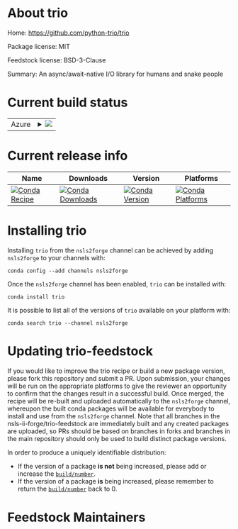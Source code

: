About trio
==========

Home: https://github.com/python-trio/trio

Package license: MIT

Feedstock license: BSD-3-Clause

Summary: An async/await-native I/O library for humans and snake people



Current build status
====================


<table>
    
  <tr>
    <td>Azure</td>
    <td>
      <details>
        <summary>
          <a href="https://dev.azure.com/nsls2forge/nsls2forge/_build/latest?definitionId=19&branchName=master">
            <img src="https://dev.azure.com/nsls2forge/nsls2forge/_apis/build/status/trio-feedstock?branchName=master">
          </a>
        </summary>
        <table>
          <thead><tr><th>Variant</th><th>Status</th></tr></thead>
          <tbody><tr>
              <td>linux_64_python3.6</td>
              <td>
                <a href="https://dev.azure.com/nsls2forge/nsls2forge/_build/latest?definitionId=19&branchName=master">
                  <img src="https://dev.azure.com/nsls2forge/nsls2forge/_apis/build/status/trio-feedstock?branchName=master&jobName=linux&configuration=linux_64_python3.6" alt="variant">
                </a>
              </td>
            </tr><tr>
              <td>linux_64_python3.7</td>
              <td>
                <a href="https://dev.azure.com/nsls2forge/nsls2forge/_build/latest?definitionId=19&branchName=master">
                  <img src="https://dev.azure.com/nsls2forge/nsls2forge/_apis/build/status/trio-feedstock?branchName=master&jobName=linux&configuration=linux_64_python3.7" alt="variant">
                </a>
              </td>
            </tr><tr>
              <td>osx_64_python3.6</td>
              <td>
                <a href="https://dev.azure.com/nsls2forge/nsls2forge/_build/latest?definitionId=19&branchName=master">
                  <img src="https://dev.azure.com/nsls2forge/nsls2forge/_apis/build/status/trio-feedstock?branchName=master&jobName=osx&configuration=osx_64_python3.6" alt="variant">
                </a>
              </td>
            </tr><tr>
              <td>osx_64_python3.7</td>
              <td>
                <a href="https://dev.azure.com/nsls2forge/nsls2forge/_build/latest?definitionId=19&branchName=master">
                  <img src="https://dev.azure.com/nsls2forge/nsls2forge/_apis/build/status/trio-feedstock?branchName=master&jobName=osx&configuration=osx_64_python3.7" alt="variant">
                </a>
              </td>
            </tr><tr>
              <td>win_64_python3.6</td>
              <td>
                <a href="https://dev.azure.com/nsls2forge/nsls2forge/_build/latest?definitionId=19&branchName=master">
                  <img src="https://dev.azure.com/nsls2forge/nsls2forge/_apis/build/status/trio-feedstock?branchName=master&jobName=win&configuration=win_64_python3.6" alt="variant">
                </a>
              </td>
            </tr><tr>
              <td>win_64_python3.7</td>
              <td>
                <a href="https://dev.azure.com/nsls2forge/nsls2forge/_build/latest?definitionId=19&branchName=master">
                  <img src="https://dev.azure.com/nsls2forge/nsls2forge/_apis/build/status/trio-feedstock?branchName=master&jobName=win&configuration=win_64_python3.7" alt="variant">
                </a>
              </td>
            </tr>
          </tbody>
        </table>
      </details>
    </td>
  </tr>
</table>

Current release info
====================

| Name | Downloads | Version | Platforms |
| --- | --- | --- | --- |
| [![Conda Recipe](https://img.shields.io/badge/recipe-trio-green.svg)](https://anaconda.org/nsls2forge/trio) | [![Conda Downloads](https://img.shields.io/conda/dn/nsls2forge/trio.svg)](https://anaconda.org/nsls2forge/trio) | [![Conda Version](https://img.shields.io/conda/vn/nsls2forge/trio.svg)](https://anaconda.org/nsls2forge/trio) | [![Conda Platforms](https://img.shields.io/conda/pn/nsls2forge/trio.svg)](https://anaconda.org/nsls2forge/trio) |

Installing trio
===============

Installing `trio` from the `nsls2forge` channel can be achieved by adding `nsls2forge` to your channels with:

```
conda config --add channels nsls2forge
```

Once the `nsls2forge` channel has been enabled, `trio` can be installed with:

```
conda install trio
```

It is possible to list all of the versions of `trio` available on your platform with:

```
conda search trio --channel nsls2forge
```




Updating trio-feedstock
=======================

If you would like to improve the trio recipe or build a new
package version, please fork this repository and submit a PR. Upon submission,
your changes will be run on the appropriate platforms to give the reviewer an
opportunity to confirm that the changes result in a successful build. Once
merged, the recipe will be re-built and uploaded automatically to the
`nsls2forge` channel, whereupon the built conda packages will be available for
everybody to install and use from the `nsls2forge` channel.
Note that all branches in the nsls-ii-forge/trio-feedstock are
immediately built and any created packages are uploaded, so PRs should be based
on branches in forks and branches in the main repository should only be used to
build distinct package versions.

In order to produce a uniquely identifiable distribution:
 * If the version of a package **is not** being increased, please add or increase
   the [``build/number``](https://conda.io/docs/user-guide/tasks/build-packages/define-metadata.html#build-number-and-string).
 * If the version of a package **is** being increased, please remember to return
   the [``build/number``](https://conda.io/docs/user-guide/tasks/build-packages/define-metadata.html#build-number-and-string)
   back to 0.

Feedstock Maintainers
=====================


